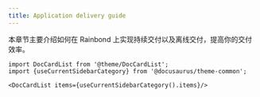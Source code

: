 ```yaml
---
title: Application delivery guide
---
```


本章节主要介绍如何在 Rainbond 上实现持续交付以及离线交付，提高你的交付效率。

```mdx-code-block
import DocCardList from '@theme/DocCardList';
import {useCurrentSidebarCategory} from '@docusaurus/theme-common';

<DocCardList items={useCurrentSidebarCategory().items}/>
```
